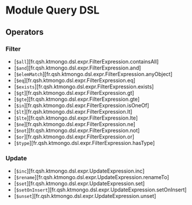 # Module Query DSL

## Operators

### Filter

- [`$all`][fr.qsh.ktmongo.dsl.expr.FilterExpression.containsAll]
- [`$and`][fr.qsh.ktmongo.dsl.expr.FilterExpression.and]
- [`$elemMatch`][fr.qsh.ktmongo.dsl.expr.FilterExpression.anyObject]
- [`$eq`][fr.qsh.ktmongo.dsl.expr.FilterExpression.eq]
- [`$exists`][fr.qsh.ktmongo.dsl.expr.FilterExpression.exists]
- [`$gt`][fr.qsh.ktmongo.dsl.expr.FilterExpression.gt]
- [`$gte`][fr.qsh.ktmongo.dsl.expr.FilterExpression.gte]
- [`$in`][fr.qsh.ktmongo.dsl.expr.FilterExpression.isOneOf]
- [`$lt`][fr.qsh.ktmongo.dsl.expr.FilterExpression.lt]
- [`$lte`][fr.qsh.ktmongo.dsl.expr.FilterExpression.lte]
- [`$ne`][fr.qsh.ktmongo.dsl.expr.FilterExpression.ne]
- [`$not`][fr.qsh.ktmongo.dsl.expr.FilterExpression.not]
- [`$or`][fr.qsh.ktmongo.dsl.expr.FilterExpression.or]
- [`$type`][fr.qsh.ktmongo.dsl.expr.FilterExpression.hasType]

### Update

- [`$inc`][fr.qsh.ktmongo.dsl.expr.UpdateExpression.inc]
- [`$rename`][fr.qsh.ktmongo.dsl.expr.UpdateExpression.renameTo]
- [`$set`][fr.qsh.ktmongo.dsl.expr.UpdateExpression.set]
- [`$setOnInsert`][fr.qsh.ktmongo.dsl.expr.UpdateExpression.setOnInsert]
- [`$unset`][fr.qsh.ktmongo.dsl.expr.UpdateExpression.unset]
